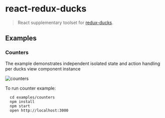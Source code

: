# react-redux-ducks

> React supplementary toolset for [redux-ducks](https://github.com/salsita/redux-ducks).

## Examples

### Counters

The example demonstrates independent isolated state and action handling per ducks view component instance

![counters](http://www.gfycat.com/SevereVigilantAfricanporcupine)

To run counter example:

```
  cd examples/counters
  npm install
  npm start
  open http://localhost:3000
```